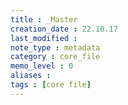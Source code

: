 ```yaml
---
title : _Master
creation_date : 22.10.17
last_modified :
note_type : metadata
category : core_file
memo_level : 0
aliases : 
tags : [core file]
---
```


